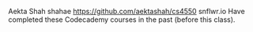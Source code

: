 Aekta Shah
shahae
https://github.com/aektashah/cs4550
snflwr.io
Have completed these Codecademy courses in the past (before this class). 
